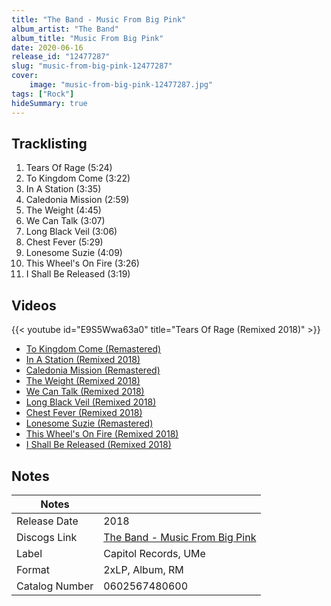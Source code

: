 ```yaml
---
title: "The Band - Music From Big Pink"
album_artist: "The Band"
album_title: "Music From Big Pink"
date: 2020-06-16
release_id: "12477287"
slug: "music-from-big-pink-12477287"
cover:
    image: "music-from-big-pink-12477287.jpg"
tags: ["Rock"]
hideSummary: true
---
```


## Tracklisting
1. Tears Of Rage (5:24)
2. To Kingdom Come (3:22)
3. In A Station (3:35)
4. Caledonia Mission (2:59)
5. The Weight (4:45)
6. We Can Talk (3:07)
7. Long Black Veil (3:06)
8. Chest Fever (5:29)
9. Lonesome Suzie (4:09)
10. This Wheel's On Fire (3:26)
11. I Shall Be Released (3:19)

## Videos
{{< youtube id="E9S5Wwa63a0" title="Tears Of Rage (Remixed 2018)" >}}
- [To Kingdom Come (Remastered)](https://www.youtube.com/watch?v=sWNgvsv243A)
- [In A Station (Remixed 2018)](https://www.youtube.com/watch?v=bS3cWdeJ664)
- [Caledonia Mission (Remastered)](https://www.youtube.com/watch?v=X3gP0E_wr4Y)
- [The Weight (Remixed 2018)](https://www.youtube.com/watch?v=-Jy6P9TltXQ)
- [We Can Talk (Remixed 2018)](https://www.youtube.com/watch?v=P-megEAwgko)
- [Long Black Veil (Remixed 2018)](https://www.youtube.com/watch?v=Gttwp4OVyxM)
- [Chest Fever (Remixed 2018)](https://www.youtube.com/watch?v=es_uhcxXUYk)
- [Lonesome Suzie (Remastered)](https://www.youtube.com/watch?v=_aSEEGztKTo)
- [This Wheel's On Fire (Remixed 2018)](https://www.youtube.com/watch?v=m24C3ncdhA4)
- [I Shall Be Released (Remixed 2018)](https://www.youtube.com/watch?v=bpiXfumGf9k)

## Notes

| Notes          |             |
| ---------------| ----------- |
| Release Date   | 2018 |
| Discogs Link   | [The Band - Music From Big Pink](https://www.discogs.com/release/12477287) |
| Label          | Capitol Records, UMe |
| Format         | 2xLP, Album, RM |
| Catalog Number | 0602567480600 |

